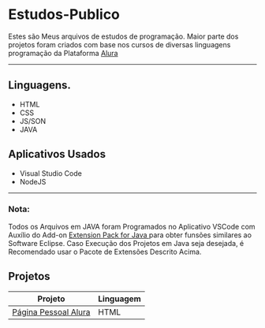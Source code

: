 # Estudos-Publico
Estes são Meus arquivos de estudos de programação. Maior parte dos projetos foram criados com base nos cursos de diversas linguagens programação da Plataforma <a href="https://www.alura.com.br"> Alura </a>

---

## Linguagens.

- HTML
- CSS
- JS/SON
- JAVA

## Aplicativos Usados
- Visual Studio Code
- NodeJS

---
### Nota:
Todos os Arquivos em JAVA foram Programados no Aplicativo VSCode com Auxílio do Add-on <a href="https://marketplace.visualstudio.com/items?itemName=vscjava.vscode-java-pack">Extension Pack for Java </a> para obter funsões similares ao Software Eclipse.
Caso Execução dos Projetos em Java seja desejada, é Recomendado usar o Pacote de Extensões Descrito Acima.

## Projetos

| Projeto | Linguagem |
|---------|-----------|
| [Página Pessoal Alura](https://github.com/Kauan-Gama/Estudos-Publico/tree/main/HTML%20%2B%20JS/PROJETO_1) | HTML |

